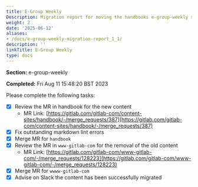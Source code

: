 ```yaml
---
title: E-Group Weekly
Description: Migration report for moving the handbooks e-group-weekly section
weight: 2
date: '2025-06-12'
aliases:
- /docs/e-group-weekly-migration-report_1_1/
description: ''
linkTitle: E-Group Weekly
type: docs
---
```


**Section:** e-group-weekly

**Completed:** Fri Aug 11 15:48:20 BST 2023

Please complete the following tasks:

- [x] Review the MR in handbook for the new content
  - MR Link: [https://gitlab.com/gitlab-com/content-sites/handbook/-/merge_requests/387](https://gitlab.com/gitlab-com/content-sites/handbook/-/merge_requests/387)
- [x] Fix outstanding markdown lint errors
- [x] Merge MR for `handbook`
- [x] Review the MR in `www-gitlab-com` for the removal of the old content
  - MR Link: [https://gitlab.com/gitlab-com/www-gitlab-com/-/merge_requests/128223](https://gitlab.com/gitlab-com/www-gitlab-com/-/merge_requests/128223)
- [x] Merge MR for `wwww-gitlab-com`
- [x] Advise on Slack the content has been successfully migrated
